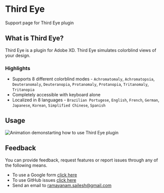 # Third Eye
Support page for Third Eye plugin

## What is Third Eye?
Third Eye is a plugin for Adobe XD. Third Eye simulates colorblind views of your design.
### Highlights
- Supports 8 different colorblind modes - `Achromatomaly`, `Achromatopsia`, `Deuteranomaly`, `Deuteranopia`, `Protanomaly`, `Protanopia`, `Tritanomaly`, `Tritanopia`
- Completely accessible with keyboard alone
- Localized in 8 languages - `Brazilian Portugese`, `English`, `French`, `German`, `Japanese`, `Korean`, `Simplified Chinese`, `Spanish`

## Usage
![Animation demonstarting how to use Third Eye plugin](resources/onboarding.gif)

## Feedback
You can provide feedback, request features or report issues through any of the following means.
- To use a Google form [click here](https://docs.google.com/forms/d/e/1FAIpQLSdJGLNoLNcu4qYdBcGtM1DkGZJhtDr2lMBPZ3rtO--Lhc0nsA/viewform?usp=pp_url)
- To use GitHub issues [click here](https://github.com/sailesh-ramayanam/third-eye-support/issues/new)
- Send an email to ramayanam.sailesh@gmail.com
